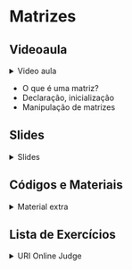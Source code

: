 Matrizes
====================================

## Videoaula

<details>
    <summary>Video aula</summary>

<iframe width="560" height="315" src="https://www.youtube.com/embed/tPNicuG-JXI" title="YouTube video player" frameborder="0" allow="accelerometer; autoplay; clipboard-write; encrypted-media; gyroscope; picture-in-picture" allowfullscreen></iframe>

</details>


- O que é uma matriz?
- Declaração, inicialização
- Manipulação de matrizes

## Slides

<details>
    <summary>Slides</summary>

<iframe src="https://docs.google.com/presentation/d/e/2PACX-1vQgwAGgaXohx5BK0azS40giH8PEMl0lB8e8Zx7vQOhxDgTkKUeEDVuMaPStNFJFgQ/embed?start=false&loop=false&delayms=3000" frameborder="0" width="560" height="315" allowfullscreen="true" mozallowfullscreen="true" webkitallowfullscreen="true"></iframe>

</details>

## Códigos e Materiais

<details>
    <summary>Material extra</summary>

<div markdown=1>

- Matrizes - Material Extra - Em breve!

</div>
</details>

## Lista de Exercícios

<details>
    <summary>URI Online Judge</summary>

<div markdown=1>

- Lista de Exercícios 06
  - Acessem o [URI Online Judge](https://www.urionlinejudge.com.br/judge/en/login) e entrem na disciplina GE Iniciante.
  - ID da disciplina: 7550
  - Chave: XMGN22y
- Desafio
    - [URI 2542 - lu-Di-Oh!](https://www.urionlinejudge.com.br/judge/pt/problems/view/2542)

